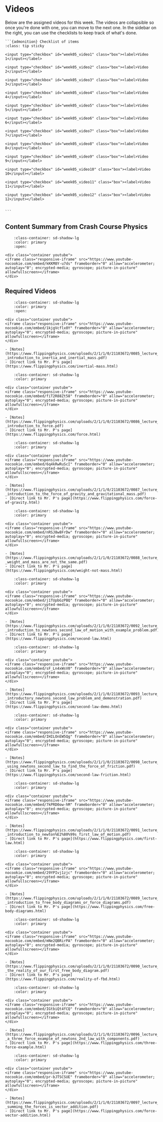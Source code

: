 # Videos

Below are the assigned videos for this week. 
The videos are collapsible so once you're done with one, you can move to the next one.
In the sidebar on the right, you can use the checklists to keep track of what's done.

````{margin}
```{admonition} Checklist of items
:class: tip sticky

<input type="checkbox" id="week05_video1" class="box"><label>Video 1</input></label>

<input type="checkbox" id="week05_video2" class="box"><label>Video 2</input></label>

<input type="checkbox" id="week05_video3" class="box"><label>Video 3</input></label>

<input type="checkbox" id="week05_video4" class="box"><label>Video 4</input></label>

<input type="checkbox" id="week05_video5" class="box"><label>Video 5</input></label>

<input type="checkbox" id="week05_video6" class="box"><label>Video 6</input></label>

<input type="checkbox" id="week05_video7" class="box"><label>Video 7</input></label>

<input type="checkbox" id="week05_video8" class="box"><label>Video 8</input></label>

<input type="checkbox" id="week05_video9" class="box"><label>Video 9</input></label>

<input type="checkbox" id="week05_video10" class="box"><label>Video 10</input></label>

<input type="checkbox" id="week05_video11" class="box"><label>Video 11</input></label>

<input type="checkbox" id="week05_video12" class="box"><label>Video 12</input></label>


```
````

## Content Summary from Crash Course Physics

```{dropdown} Newton's Laws
    :class-container: sd-shadow-lg
    :color: primary
    :open:

<div class="container youtube">
<iframe class="responsive-iframe" src="https://www.youtube-nocookie.com/embed/kKKM8Y-u7ds" frameborder="0" allow="accelerometer; autoplay="0"; encrypted-media; gyroscope; picture-in-picture" allowfullscreen></iframe>
</div>
```

## Required Videos

```{dropdown} 1. Introduction to Inertia and Inertial Mass
    :class-container: sd-shadow-lg
    :color: primary
    :open:

<div class="container youtube">
<iframe class="responsive-iframe" src="https://www.youtube-nocookie.com/embed/1kjgVcflx0Y" frameborder="0" allow="accelerometer; autoplay="0"; encrypted-media; gyroscope; picture-in-picture" allowfullscreen></iframe>
</div>

- [Notes](https://www.flippingphysics.com/uploads/2/1/1/0/21103672/0085_lecture_notes_-_introduction_to_inertia_and_inertial_mass.pdf)
- [Direct link to Mr. P's page](https://www.flippingphysics.com/inertial-mass.html)
```

```{dropdown} 2. Introduction to Force
    :class-container: sd-shadow-lg
    :color: primary

<div class="container youtube">
<iframe class="responsive-iframe" src="https://www.youtube-nocookie.com/embed/fiT2R88Zt58" frameborder="0" allow="accelerometer; autoplay="0"; encrypted-media; gyroscope; picture-in-picture" allowfullscreen></iframe>
</div>

- [Notes](https://www.flippingphysics.com/uploads/2/1/1/0/21103672/0086_lecture_notes_-_introduction_to_force.pdf)
- [Direct link to Mr. P's page](https://www.flippingphysics.com/force.html)
```

```{dropdown} 3. Introduction to the Force of Gravity and Gravitational Mass
    :class-container: sd-shadow-lg
    :color: primary

<div class="container youtube">
<iframe class="responsive-iframe" src="https://www.youtube-nocookie.com/embed/6q4kRwRuScI" frameborder="0" allow="accelerometer; autoplay="0"; encrypted-media; gyroscope; picture-in-picture" allowfullscreen></iframe>
</div>

- [Notes](https://www.flippingphysics.com/uploads/2/1/1/0/21103672/0087_lecture_notes_-_introduction_to_the_force_of_gravity_and_gravitational_mass.pdf)
- [Direct link to Mr. P's page](https://www.flippingphysics.com/force-of-gravity.html)
```

```{dropdown} 4. Weight and Mass are Not the Same
    :class-container: sd-shadow-lg
    :color: primary

<div class="container youtube">
<iframe class="responsive-iframe" src="https://www.youtube-nocookie.com/embed/nRSJ8w8FrDw" frameborder="0" allow="accelerometer; autoplay="0"; encrypted-media; gyroscope; picture-in-picture" allowfullscreen></iframe>
</div>

- [Notes](https://www.flippingphysics.com/uploads/2/1/1/0/21103672/0088_lecture_notes_-_weight_and_mass_are_not_the_same.pdf)
- [Direct link to Mr. P's page](https://www.flippingphysics.com/weight-not-mass.html)
```

```{dropdown} 5. Introduction to Newton’s Second Law of Motion with Example Problem
    :class-container: sd-shadow-lg
    :color: primary

<div class="container youtube">
<iframe class="responsive-iframe" src="https://www.youtube-nocookie.com/embed/j1TUpbGzPBQ" frameborder="0" allow="accelerometer; autoplay="0"; encrypted-media; gyroscope; picture-in-picture" allowfullscreen></iframe>
</div>

- [Notes](https://www.flippingphysics.com/uploads/2/1/1/0/21103672/0092_lecture_notes_-_introduction_to_newtons_second_law_of_motion_with_example_problem.pdf)
- [Direct link to Mr. P's page](https://www.flippingphysics.com/second-law.html)
```

```{dropdown} 6. Introductory Newton's 2nd Law Example Problem and Demonstration
    :class-container: sd-shadow-lg
    :color: primary
    
<div class="container youtube">
<iframe class="responsive-iframe" src="https://www.youtube-nocookie.com/embed/sF_Ln4xWsV0" frameborder="0" allow="accelerometer; autoplay="0"; encrypted-media; gyroscope; picture-in-picture" allowfullscreen></iframe>
</div>

- [Notes](https://www.flippingphysics.com/uploads/2/1/1/0/21103672/0093_lecture_notes_-_introductory_newtons_second_law_problem_and_demonstration.pdf)
- [Direct link to Mr. P's page](https://www.flippingphysics.com/second-law-demo.html)
```

```{dropdown} 7. Using Newton's Second Law to find the Force of Friction
    :class-container: sd-shadow-lg
    :color: primary

<div class="container youtube">
<iframe class="responsive-iframe" src="https://www.youtube-nocookie.com/embed/IHILOnEW5Qg" frameborder="0" allow="accelerometer; autoplay="0"; encrypted-media; gyroscope; picture-in-picture" allowfullscreen></iframe>
</div>

- [Notes](https://www.flippingphysics.com/uploads/2/1/1/0/21103672/0098_lecture_notes_-_using_newtons_second_law_to_find_the_force_of_friction.pdf)
- [Direct link to Mr. P's page](https://www.flippingphysics.com/second-law-friction.html)
```

```{dropdown} 8. Introduction to Newton's First Law of Motion
    :class-container: sd-shadow-lg
    :color: primary

<div class="container youtube">
<iframe class="responsive-iframe" src="https://www.youtube-nocookie.com/embed/7kPRD0ow-hM" frameborder="0" allow="accelerometer; autoplay="0"; encrypted-media; gyroscope; picture-in-picture" allowfullscreen></iframe>
</div>

- [Notes](https://www.flippingphysics.com/uploads/2/1/1/0/21103672/0091_lecture_notes_-_introduction_to_newton%E2%80%99s_first_law_of_motion.pdf)
- [Direct link to Mr. P's page](https://www.flippingphysics.com/first-law.html)
```

```{dropdown} 9. Introduction to Free Body Diagrams or Force Diagrams
    :class-container: sd-shadow-lg
    :color: primary

<div class="container youtube">
<iframe class="responsive-iframe" src="https://www.youtube-nocookie.com/embed/29YPIvj1zjc" frameborder="0" allow="accelerometer; autoplay="0"; encrypted-media; gyroscope; picture-in-picture" allowfullscreen></iframe>
</div>

- [Notes](https://www.flippingphysics.com/uploads/2/1/1/0/21103672/0089_lecture_notes_-_introduction_to_free_body_diagrams_or_force_diagrams.pdf)
- [Direct link to Mr. P's page](https://www.flippingphysics.com/free-body-diagrams.html)
```

```{dropdown} 10. The Reality of our First Free Body Diagram
    :class-container: sd-shadow-lg
    :color: primary

<div class="container youtube">
<iframe class="responsive-iframe" src="https://www.youtube-nocookie.com/embed/mNe2QBRirPA" frameborder="0" allow="accelerometer; autoplay="0"; encrypted-media; gyroscope; picture-in-picture" allowfullscreen></iframe>
</div>

- [Notes](https://www.flippingphysics.com/uploads/2/1/1/0/21103672/0090_lecture_notes_-_the_reality_of_our_first_free_body_diagram.pdf)
- [Direct link to Mr. P's page](https://www.flippingphysics.com/reality-of-fbd.html)
```

```{dropdown} 11. A Three Force Example of Newton's 2nd Law with Components
    :class-container: sd-shadow-lg
    :color: primary

<div class="container youtube">
<iframe class="responsive-iframe" src="https://www.youtube-nocookie.com/embed/IGtbiQt4fCQ" frameborder="0" allow="accelerometer; autoplay="0"; encrypted-media; gyroscope; picture-in-picture" allowfullscreen></iframe>
</div>

- [Notes](https://www.flippingphysics.com/uploads/2/1/1/0/21103672/0096_lecture_notes_-_a_three_force_example_of_newtons_2nd_law_with_components.pdf)
- [Direct link to Mr. P's page](https://www.flippingphysics.com/three-force-example.html)
```

```{dropdown} 12. Summing the Forces is Vector Addition
    :class-container: sd-shadow-lg
    :color: primary

<div class="container youtube">
<iframe class="responsive-iframe" src="https://www.youtube-nocookie.com/embed/pr-bJTSCSUE" frameborder="0" allow="accelerometer; autoplay="0"; encrypted-media; gyroscope; picture-in-picture" allowfullscreen></iframe>
</div>

- [Notes](https://www.flippingphysics.com/uploads/2/1/1/0/21103672/0097_lecture_notes_-_summing_the_forces_is_vector_addition.pdf)
- [Direct link to Mr. P's page](https://www.flippingphysics.com/force-vector-addition.html)
```
